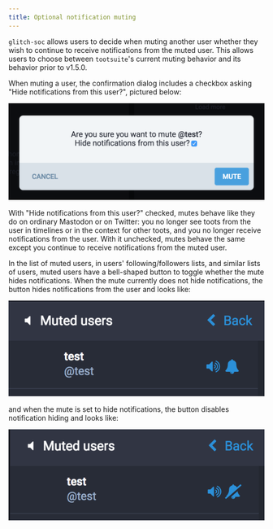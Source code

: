 ```yaml
---
title: Optional notification muting
---
```


`glitch-soc` allows users to decide when muting another user whether they wish to continue to receive notifications from the muted user. This allows users to choose between `tootsuite`'s current muting behavior and its behavior prior to v1.5.0.

When muting a user, the confirmation dialog includes a checkbox asking "Hide notifications from this user?", pictured below:

![The mute modal](mute-dialog.png)

With "Hide notifications from this user?" checked, mutes behave like they do on ordinary Mastodon or on Twitter: you no longer see toots from the user in timelines or in the context for other toots, and you no longer receive notifications from the user. With it unchecked, mutes behave the same except you continue to receive notifications from the muted user.

In the list of muted users, in users' following/followers lists, and similar lists of users, muted users have a bell-shaped button to toggle whether the mute hides notifications. When the mute currently does not hide notifications, the button hides notifications from the user and looks like:

![Mute list display of mutes which allow notifications](mute-list-soft-mute.png)

and when the mute is set to hide notifications, the button disables notification hiding and looks like:

![Mute list display of mutes which hide notifications](mute-list-hard-mute.png)